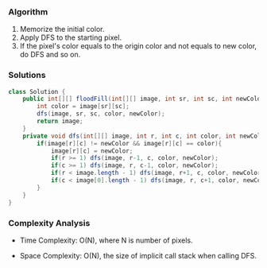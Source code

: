 ### Algorithm

1. Memorize the initial color.
2. Apply DFS to the starting pixel.
3. If the pixel's color equals to the origin color and not equals to new color, do DFS and so on.

### Solutions

```java
class Solution {
    public int[][] floodFill(int[][] image, int sr, int sc, int newColor) {
        int color = image[sr][sc];
        dfs(image, sr, sc, color, newColor);
        return image;
    }
    private void dfs(int[][] image, int r, int c, int color, int newColor){
        if(image[r][c] != newColor && image[r][c] == color){
            image[r][c] = newColor;
            if(r >= 1) dfs(image, r-1, c, color, newColor);
            if(c >= 1) dfs(image, r, c-1, color, newColor);
            if(r < image.length - 1) dfs(image, r+1, c, color, newColor);
            if(c < image[0].length - 1) dfs(image, r, c+1, color, newColor);
        }
    }
}
```

### Complexity Analysis

+ Time Complexity: O(N), where N is number of pixels.

+ Space Complexity: O(N), the size of implicit call stack when calling DFS. 